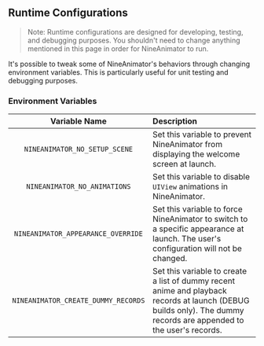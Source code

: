 ## Runtime Configurations

> 
> Note: Runtime configurations are designed for developing, testing, and debugging purposes. You shouldn't
> need to change anything mentioned in this page in order for NineAnimator to run.
> 

It's possible to tweak some of NineAnimator's behaviors through changing environment
variables. This is particularly useful for unit testing and debugging purposes.

### Environment Variables

| Variable Name                                               | Description |
| :------------------------------------------------: | :------------- |
| `NINEANIMATOR_NO_SETUP_SCENE`             | Set this variable to prevent NineAnimator from displaying the welcome screen at launch. |
| `NINEANIMATOR_NO_ANIMATIONS`               | Set this variable to disable `UIView` animations in NineAnimator. |
| `NINEANIMATOR_APPEARANCE_OVERRIDE`   | Set this variable to force NineAnimator to switch to a specific appearance at launch. The user's configuration will not be changed. |
| `NINEANIMATOR_CREATE_DUMMY_RECORDS` | Set this variable to create a list of dummy recent anime and playback records at launch (DEBUG builds only). The dummy records are appended to the user's records.  |

